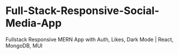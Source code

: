 # Full-Stack-Responsive-Social-Media-App
Fullstack Responsive MERN App with Auth, Likes, Dark Mode | React, MongoDB, MUI
